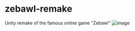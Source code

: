 # zebawl-remake

Unity remake of the famous online game "Zebawl"
![image](https://github.com/kerrrusha/zebawl-remake/assets/73041091/fbb619ce-df05-4708-88a5-af17a789b19d)
